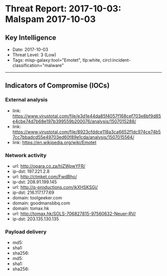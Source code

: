 # Threat Report: 2017-10-03: Malspam 2017-10-03


## Key Intelligence
* Date: 2017-10-03
* Threat Level: 3 (Low)
* Tags: misp-galaxy:tool="Emotet", tlp:white, circl:incident-classification="malware"

---

## Indicators of Compromise (IOCs)
### External analysis
* link: https://www.virustotal.com/file/e3d1e44da85f4057f168cef703e8bf9d85e4cbe74d7b68e197b399559b200076/analysis/1507015288/
* link: https://www.virustotal.com/file/8923cfddce118a3ca6652f1dc974ce74b57cc7bbadcd55e49703ed60f89e1cda/analysis/1507015564/
* link: https://en.wikipedia.org/wiki/Emotet

### Network activity
* url: http://opara.co.za/hlZWpwYFR/
* ip-dst: 197.221.2.8
* url: http://ctmket.com/FwdBho/
* ip-dst: 208.91.199.145
* url: http://q-productions.com/jkXHSKSGj/
* ip-dst: 216.117.177.69
* domain: toolgeeker.com
* domain: goodmansbbq.com
* domain: tomax.hk
* url: http://tomax.hk/SOLS-706827815-97560632-Neuer-RV/
* ip-dst: 203.135.130.135

### Payload delivery
* md5: <md5>
* sha1: <sha1>
* sha256: <sha256>
* md5: <md5>
* sha1: <sha1>
* sha256: <sha256>
